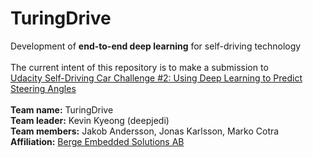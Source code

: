 # TuringDrive
Development of <b>end-to-end deep learning</b> for self-driving technology<br><br>
The current intent of this repository is to make a submission to<br>
[Udacity Self-Driving Car Challenge #2: Using Deep Learning to Predict Steering Angles](https://medium.com/udacity/challenge-2-using-deep-learning-to-predict-steering-angles-f42004a36ff3 "Udacity Self-Driving Car Challenge #2")<br><br>
<b>Team name:</b> TuringDrive<br>
<b>Team leader:</b> Kevin Kyeong (deepjedi)<br>
<b>Team members:</b> Jakob Andersson, Jonas Karlsson, Marko Cotra<br>
<b>Affiliation:</b> [Berge Embedded Solutions AB](http://berge.io/deep-learning)
